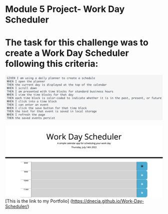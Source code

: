 # **Module 5 Project- Work Day Scheduler**

# The task for this challenge was to create a Work Day Scheduler following this criteria:

![alt text](./Screen%20Shot%202022-07-14%20at%204.31.08%20PM.png)

![alt text](./Screen%20Shot%202022-07-14%20at%209.53.15%20PM.png)
[This is the link to my Portfolio] (https://dnecia.github.io/Work-Day-Scheduler/)
